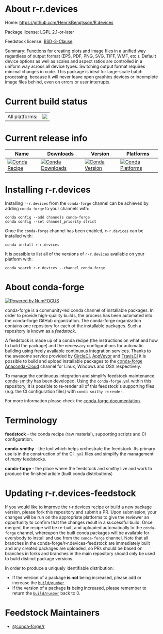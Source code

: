 About r-r.devices
=================

Home: https://github.com/HenrikBengtsson/R.devices

Package license: LGPL-2.1-or-later

Feedstock license: [BSD-3-Clause](https://github.com/conda-forge/r-r.devices-feedstock/blob/master/LICENSE.txt)

Summary: Functions for creating plots and image files in a unified way regardless of output format (EPS, PDF, PNG, SVG, TIFF, WMF, etc.). Default device options as well as scales and aspect ratios are controlled in a uniform way across all device types. Switching output format requires minimal changes in code. This package is ideal for large-scale batch processing, because it will never leave open graphics devices or incomplete image files behind, even on errors or user interrupts.

Current build status
====================


<table><tr><td>All platforms:</td>
    <td>
      <a href="https://dev.azure.com/conda-forge/feedstock-builds/_build/latest?definitionId=3461&branchName=master">
        <img src="https://dev.azure.com/conda-forge/feedstock-builds/_apis/build/status/r-r.devices-feedstock?branchName=master">
      </a>
    </td>
  </tr>
</table>

Current release info
====================

| Name | Downloads | Version | Platforms |
| --- | --- | --- | --- |
| [![Conda Recipe](https://img.shields.io/badge/recipe-r--r.devices-green.svg)](https://anaconda.org/conda-forge/r-r.devices) | [![Conda Downloads](https://img.shields.io/conda/dn/conda-forge/r-r.devices.svg)](https://anaconda.org/conda-forge/r-r.devices) | [![Conda Version](https://img.shields.io/conda/vn/conda-forge/r-r.devices.svg)](https://anaconda.org/conda-forge/r-r.devices) | [![Conda Platforms](https://img.shields.io/conda/pn/conda-forge/r-r.devices.svg)](https://anaconda.org/conda-forge/r-r.devices) |

Installing r-r.devices
======================

Installing `r-r.devices` from the `conda-forge` channel can be achieved by adding `conda-forge` to your channels with:

```
conda config --add channels conda-forge
conda config --set channel_priority strict
```

Once the `conda-forge` channel has been enabled, `r-r.devices` can be installed with:

```
conda install r-r.devices
```

It is possible to list all of the versions of `r-r.devices` available on your platform with:

```
conda search r-r.devices --channel conda-forge
```


About conda-forge
=================

[![Powered by NumFOCUS](https://img.shields.io/badge/powered%20by-NumFOCUS-orange.svg?style=flat&colorA=E1523D&colorB=007D8A)](http://numfocus.org)

conda-forge is a community-led conda channel of installable packages.
In order to provide high-quality builds, the process has been automated into the
conda-forge GitHub organization. The conda-forge organization contains one repository
for each of the installable packages. Such a repository is known as a *feedstock*.

A feedstock is made up of a conda recipe (the instructions on what and how to build
the package) and the necessary configurations for automatic building using freely
available continuous integration services. Thanks to the awesome service provided by
[CircleCI](https://circleci.com/), [AppVeyor](https://www.appveyor.com/)
and [TravisCI](https://travis-ci.com/) it is possible to build and upload installable
packages to the [conda-forge](https://anaconda.org/conda-forge)
[Anaconda-Cloud](https://anaconda.org/) channel for Linux, Windows and OSX respectively.

To manage the continuous integration and simplify feedstock maintenance
[conda-smithy](https://github.com/conda-forge/conda-smithy) has been developed.
Using the ``conda-forge.yml`` within this repository, it is possible to re-render all of
this feedstock's supporting files (e.g. the CI configuration files) with ``conda smithy rerender``.

For more information please check the [conda-forge documentation](https://conda-forge.org/docs/).

Terminology
===========

**feedstock** - the conda recipe (raw material), supporting scripts and CI configuration.

**conda-smithy** - the tool which helps orchestrate the feedstock.
                   Its primary use is in the construction of the CI ``.yml`` files
                   and simplify the management of *many* feedstocks.

**conda-forge** - the place where the feedstock and smithy live and work to
                  produce the finished article (built conda distributions)


Updating r-r.devices-feedstock
==============================

If you would like to improve the r-r.devices recipe or build a new
package version, please fork this repository and submit a PR. Upon submission,
your changes will be run on the appropriate platforms to give the reviewer an
opportunity to confirm that the changes result in a successful build. Once
merged, the recipe will be re-built and uploaded automatically to the
`conda-forge` channel, whereupon the built conda packages will be available for
everybody to install and use from the `conda-forge` channel.
Note that all branches in the conda-forge/r-r.devices-feedstock are
immediately built and any created packages are uploaded, so PRs should be based
on branches in forks and branches in the main repository should only be used to
build distinct package versions.

In order to produce a uniquely identifiable distribution:
 * If the version of a package **is not** being increased, please add or increase
   the [``build/number``](https://docs.conda.io/projects/conda-build/en/latest/resources/define-metadata.html#build-number-and-string).
 * If the version of a package **is** being increased, please remember to return
   the [``build/number``](https://docs.conda.io/projects/conda-build/en/latest/resources/define-metadata.html#build-number-and-string)
   back to 0.

Feedstock Maintainers
=====================

* [@conda-forge/r](https://github.com/conda-forge/r/)

